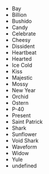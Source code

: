 - Bay
- Billion
- Bushido
- Candy
- Celebrate
- Cheesy
- Dissident
- Heartbeat
- Hearted
- Ice Cold
- Kiss
- Majestic
- Mossy
- New Year
- Orchid
- Ostern
- P-40
- Present
- Saint Patrick
- Shark
- Sunflower
- Void Shark
- Waveform
- Widow
- Yule
- undefined
